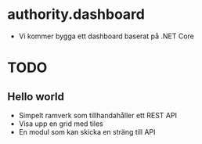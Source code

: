 # authority.dashboard
* Vi kommer bygga ett dashboard baserat på .NET Core








# TODO 
## Hello world
* Simpelt ramverk som tillhandahåller ett REST API
* Visa upp en grid med tiles 
* En modul som kan skicka en sträng till API
